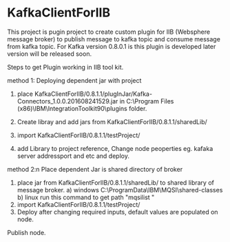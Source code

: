# KafkaClientForIIB

This project is pugin project to create custom plugin for IIB (Websphere message broker) to publish message to kafka topic and consume message from kafka topic. For Kafka version 0.8.0.1 is this plugin is developed later version will be released soon. 

Steps to get Plugin working in IIB tool kit.

method 1: Deploying dependent jar with project
1) place  KafkaClientForIIB/0.8.1.1/plugInJar/Kafka-Connectors_1.0.0.201608241529.jar in C:\Program Files (x86)\IBM\IntegrationToolkit90\plugins folder.

2) Create libray and add jars from KafkaClientForIIB/0.8.1.1/sharedLib/

3) import KafkaClientForIIB/0.8.1.1/testProject/ 

4) add Library to project reference, Change node peoperties eg. kafaka server addressport and etc and deploy.


method 2:n Place dependent Jar is shared directory of broker

1) place jar from KafkaClientForIIB/0.8.1.1/sharedLib/ to shared library of message broker.
a) windows C:\ProgramData\IBM\MQSI\shared-classes  b) linux run this command to get path "mqsilist <integrationNodeName>"
2) import KafkaClientForIIB/0.8.1.1/testProject/ 
3) Deploy after changing required inputs, default values are populated on node.


Publish node.

